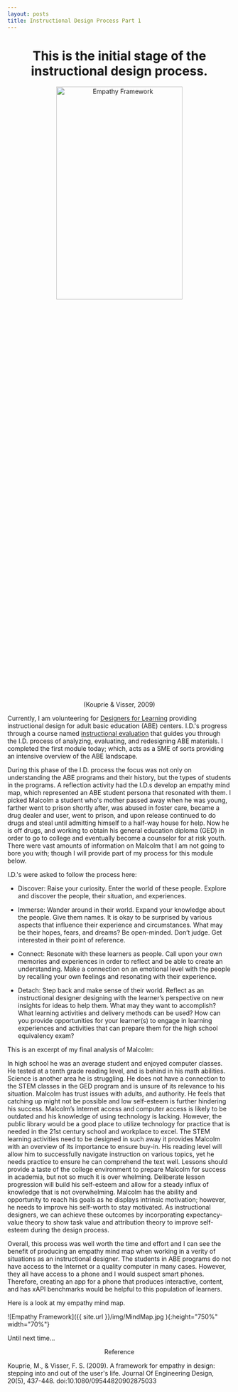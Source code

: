 ```yaml
---
layout: posts
title: Instructional Design Process Part 1
---
```

<center><h1> This is the initial stage of the instructional design process. </h1></center>
<center><img src="https://learn.canvas.net/courses/1766/files/658793/preview" alt="Empathy Framework" style="width:75%;height:35%;"></center>
<center><p>(Kouprie & Visser, 2009)</p></center>


Currently, I am volunteering for [Designers for Learning](http://designersforlearning.org/) providing instructional design for adult basic education (ABE) centers. I.D.'s progress through a course named [instructional evaluation](http://designersforlearning.org/openabemooc) that guides you through the I.D. process of analyzing, evaluating, and redesigning ABE materials. I completed the first module today; which, acts as a SME of sorts providing an intensive overview of the ABE landscape.


During this phase of the I.D. process the focus was not only on understanding the ABE programs and their history, but the types of students in the programs. A reflection activity had the I.D.s develop an empathy mind map, which represented an ABE student persona that resonated with them. I picked Malcolm a student who's mother passed away when he was young, farther went to prison shortly after, was abused in foster care, became a drug dealer and user, went to prison, and upon release continued to do drugs and steal until admitting himself to a half-way house for help. Now he is off drugs, and working to obtain his general education diploma (GED) in order to go to college and eventually become a counselor for at risk youth. There were vast amounts of information on Malcolm that I am not going to bore you with; though I will provide part of my process for this module below.


I.D.'s were asked to follow the process here:
* Discover: Raise your curiosity. Enter the world of these people. Explore and discover the people, their situation, and experiences.


* Immerse: Wander around in their world. Expand your knowledge about the people. Give them names. It is okay to be surprised by various aspects that influence their experience and circumstances. What may be their hopes, fears, and dreams? Be open-minded. Don’t judge. Get interested in their point of reference.


* Connect: Resonate with these learners as people. Call upon your own memories and experiences in order to reflect and be able to create an understanding. Make a connection on an emotional level with the people by recalling your own feelings and resonating with their experience.


* Detach: Step back and make sense of their world. Reflect as an instructional designer designing with the learner’s perspective on new insights for ideas to help them. What may they want to accomplish? What learning activities and delivery methods can be used? How can you provide opportunities for your learner(s) to engage in learning experiences and activities that can prepare them for the high school equivalency exam?


This is an excerpt of my final analysis of Malcolm:


In high school he was an average student and enjoyed computer classes. He tested at a tenth grade reading level, and is behind in his math abilities. Science is another area he is struggling. He does not have a connection to the STEM classes in the GED program and is unsure of its relevance to his situation. Malcolm has trust issues with adults, and authority. He feels that catching up might not be possible and low self-esteem is further hindering his success. Malcolm’s Internet access and computer access is likely to be outdated and his knowledge of using technology is lacking. However, the public library would be a good place to utilize technology for practice that is needed in the 21st century school and workplace to excel. The STEM learning activities need to be designed in such away it provides Malcolm with an overview of its importance to ensure buy-in. His reading level will allow him to successfully navigate instruction on various topics, yet he needs practice to ensure he can comprehend the text well. Lessons should provide a taste of the college environment to prepare Malcolm for success in academia, but not so much it is over whelming. Deliberate lesson progression will build his self-esteem and allow for a steady influx of knowledge that is not overwhelming. Malcolm has the ability and opportunity to reach his goals as he displays intrinsic motivation; however, he needs to improve his self-worth to stay motivated. As instructional designers, we can achieve these outcomes by incorporating expectancy-value theory to show task value and attribution theory to improve self-esteem during the design process.


Overall, this process was well worth the time and effort and I can see the benefit of producing an empathy mind map when working in a verity of situations as an instructional designer. The students in ABE programs do not have access to the Internet or a quality computer in many cases. However, they all have access to a phone and I would suspect smart phones. Therefore, creating an app for a phone that produces interactive, content, and has xAPI benchmarks would be helpful to this population of learners.


Here is a look at my empathy mind map.

![Empathy Framework]({{ site.url }}/img/MindMap.jpg ){:height="750%" width="70%"}



Until next time...

 <center><p>Reference</p></center>

 Kouprie, M., & Visser, F. S. (2009). A framework for empathy in design: stepping into and out of the user's life. Journal Of Engineering Design, 20(5), 437-448. doi:10.1080/09544820902875033
